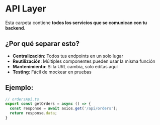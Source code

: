 # API Layer

Esta carpeta contiene **todos los servicios que se comunican con tu backend**.

## ¿Por qué separar esto?

- **Centralización**: Todos tus endpoints en un solo lugar
- **Reutilización**: Múltiples componentes pueden usar la misma función
- **Mantenimiento**: Si la URL cambia, solo editas aquí
- **Testing**: Fácil de mockear en pruebas

## Ejemplo:
```typescript
// ordersApi.ts
export const getOrders = async () => {
  const response = await axios.get('/api/orders');
  return response.data;
}
```
